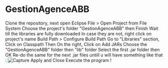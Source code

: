 # GestionAgenceABB

Clone the repository, next open Eclipse
File > Open Project from File System
Choose the project's folder "GestionAgenceABB" then Finish
Wait till the libraries are fully downloaded
In case they are not, right click on project's name
Build Path > Configure Build Path
Go to "Libraries" section, Click on Classpath
Then On the right, Click on Add JARs
Choose the "GestionAgenceABB" folder then "lib" folder
Select the first .jar folder then OK
Re-do the same for the next .jar files untill u will have something like that :
![Capture ](../../images/capture.png)
Apply and Close
Execute the program !


 
